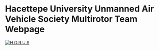# Hacettepe University Unmanned Air Vehicle Society Multirotor Team Webpage
[![H.O.R.U.S](img/horus-2.4-amblem.png)](https://horusuav.github.io/horus/index.html)
